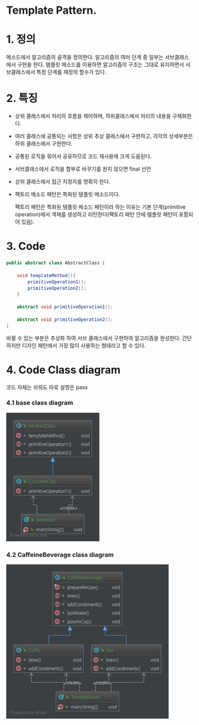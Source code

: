 ﻿# Template Pattern.

# 1. 정의

메소드에서 알고리즘의 골격을 정의한다. 알고리즘의 여러 단계 중 일부는 서브클래스
에서 구현을 한다. 템플릿 메소드를 이용하면 알고리즘의 구조는 그대로 유지하면서
서브클래스에서 특정 단계를 재정의 할수가 있다.

# 2. 특징

* 상위 클래스에서 처리의 흐름을 제어하며, 하위클래스에서 처리의 내용을 구체화한다.
* 여러 클래스에 공통되는 사항은 상위 추상 클래스에서 구현하고, 각각의 상세부분은 하위 클래스에서 구현한다.
* 공통된 로직을 묶어서 공유하므로 코드 재사용에 크게 도움된다.
* 서브클래스에서 로직을 함부로 바꾸기를 원치 않으면 final 선언
* 상위 클래스에서 접근 지정자를 명확히 한다.
* 팩토리 메소드 패턴은 특화된 템플릿 메소드이다.

    팩토리 패턴은 특화된 템플릿 메소드 패턴이라 하는 이유는 기본 단계(primitive operation)에서
    객체를 생성하고 리턴한다(팩토리 패턴 안에 템플릿 패턴이 포함되어 있음).

# 3. Code

```java
public abstract class AbstractClass {

    void templateMethod(){
        primitiveOperation1();
        primitiveOperation2();
    }

    abstract void primitiveOperation1();

    abstract void primitiveOperation2();
}
```

바뀔 수 있는 부분은 추상화 하여 서브 클래스에서 구현하여 알고리즘을 완성한다.
간단하지만 디자인 패턴에서 가장 많이 사용하는 형태라고 할 수 있다.



# 4. Code Class diagram

코드 자체는 쉬워도 따로 설명은 pass

### 4.1 base class diagram
![ClassDiagram](./base/ClassDiagram.png)

### 4.2 CaffeineBeverage class diagram
![ClassDiagram](./ClassDiagram.png)